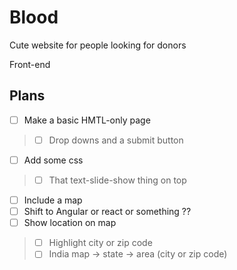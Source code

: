 # Blood
Cute website for people looking for donors

Front-end

## Plans 

- [ ] Make a basic HMTL-only page
> - [ ] Drop downs and a submit button
- [ ] Add some css
> - [ ] That text-slide-show thing on top
- [ ] Include a map
- [ ] Shift to Angular or react or something ??
- [ ] Show location on map 
> - [ ] Highlight city or zip code
> - [ ] India map -> state -> area (city or zip code)

